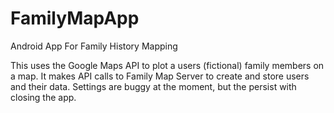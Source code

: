 # FamilyMapApp
Android App For Family History Mapping

This uses the Google Maps API to plot a users (fictional) family members on a map. 
It makes API calls to Family Map Server to create and store users and their data. 
Settings are buggy at the moment, but the persist with closing the app. 
